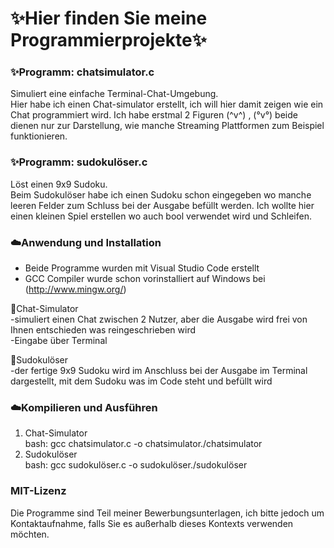 # ✨Hier finden Sie meine Programmierprojekte✨<br/>

### ✨Programm: chatsimulator.c 

Simuliert eine einfache Terminal-Chat-Umgebung.<br/>
Hier habe ich einen Chat-simulator erstellt, ich will hier damit zeigen wie ein Chat programmiert wird. Ich habe erstmal 2 Figuren (^v^) , (°v°) beide dienen nur zur Darstellung, wie manche Streaming Plattformen zum Beispiel funktionieren.

### ✨Programm: sudokulöser.c 

Löst einen 9x9 Sudoku.<br/>
Beim Sudokulöser habe ich einen Sudoku schon eingegeben wo manche leeren Felder zum Schluss bei der Ausgabe befüllt werden. Ich wollte hier einen kleinen Spiel erstellen wo auch bool verwendet wird und Schleifen.

### ☁️Anwendung und Installation
- Beide Programme wurden mit Visual Studio Code erstellt
- GCC Compiler wurde schon vorinstalliert auf Windows bei (http://www.mingw.org/)


🌱Chat-Simulator<br/>
-simuliert einen Chat zwischen 2 Nutzer, aber die Ausgabe wird frei von Ihnen entschieden was reingeschrieben wird<br/>
-Eingabe über Terminal<br/>

🌱Sudokulöser<br/>
-der fertige 9x9 Sudoku wird im Anschluss bei der Ausgabe im Terminal dargestellt, mit dem Sudoku was im Code steht und befüllt wird <br/>


### ☁️Kompilieren und Ausführen
1. Chat-Simulator<br/>
   bash:
   gcc chatsimulator.c -o chatsimulator./chatsimulator
2. Sudokulöser<br/>
   bash:
   gcc sudokulöser.c -o sudokulöser./sudokulöser

### MIT-Lizenz
Die Programme sind Teil meiner Bewerbungsunterlagen, ich bitte jedoch um Kontaktaufnahme, falls Sie es außerhalb dieses Kontexts verwenden möchten.











